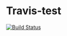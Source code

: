 # Travis-test

[![Build Status](https://travis-ci.org/MaxmaxB/Travis-test.svg?branch=master)](https://travis-ci.org/MaxmaxB/Travis-test)

